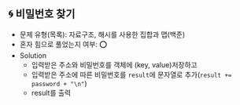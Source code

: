 ## 🌀 비밀번호 찾기

- 문제 유형(목록): 자료구조, 해시를 사용한 집합과 맵(백준)
- 혼자 힘으로 풀었는지 여부: ⭕️
- Solution
  - 입력받은 주소와 비밀번호를 객체에 (key, value)저장하고
  - 입력받은 주소에 따른 비밀번호를 `result`에 문자열로 추가(`result += password + "\n"`)
  - result를 출력
